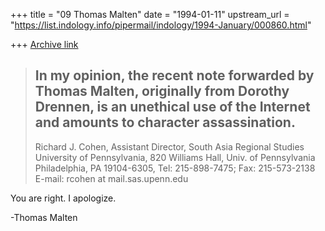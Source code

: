 +++
title = "09 Thomas Malten"
date = "1994-01-11"
upstream_url = "https://list.indology.info/pipermail/indology/1994-January/000860.html"

+++
[Archive link](https://list.indology.info/pipermail/indology/1994-January/000860.html)

> 
> In my opinion, the recent note forwarded by Thomas Malten, originally from
> Dorothy Drennen, is an unethical use of the Internet and amounts to
> character assassination.
> --
> Richard J. Cohen, Assistant Director, South Asia Regional Studies
> University of Pennsylvania, 820 Williams Hall, Univ. of Pennsylvania
> Philadelphia, PA 19104-6305, Tel: 215-898-7475; Fax: 215-573-2138
> E-mail: rcohen at mail.sas.upenn.edu
>  
> 
>
You are right. I apologize.

-Thomas Malten 






